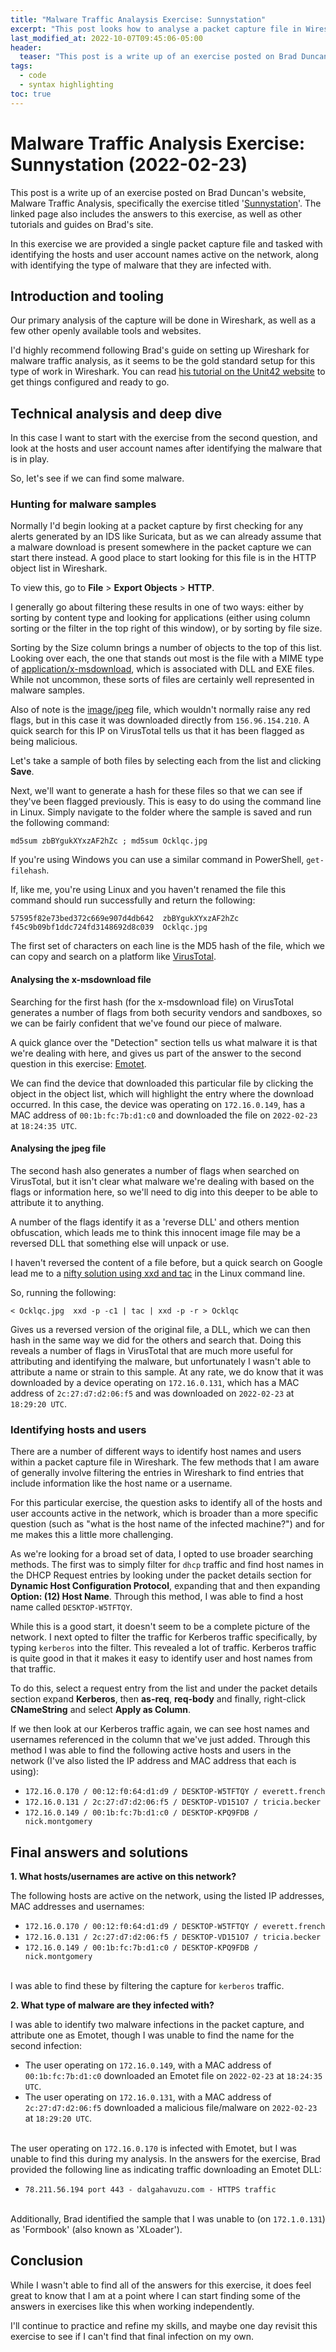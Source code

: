 ```yaml
---
title: "Malware Traffic Analaysis Exercise: Sunnystation"
excerpt: "This post looks how to analyse a packet capture file in Wireshark, identfying relevant pieces of information from the perspective of a blue team or security analyst."
last_modified_at: 2022-10-07T09:45:06-05:00
header:
  teaser: "This post is a write up of an exercise posted on Brad Duncan's website, Malware Traffic Analysis, specifically the exercise titled "Sunnystation".
tags: 
  - code
  - syntax highlighting
toc: true
---
```


# Malware Traffic Analysis Exercise: Sunnystation (2022-02-23)

This post is a write up of an exercise posted on Brad Duncan's website, Malware Traffic Analysis, specifically the exercise titled '[Sunnystation](https://www.malware-traffic-analysis.net/2022/02/23/index.html)'. The linked page also includes the answers to this exercise, as well as other tutorials and guides on Brad's site. 

In this exercise we are provided a single packet capture file and tasked with identifying the hosts and user account names active on the network, along with identifying the type of malware that they are infected with.

## Introduction and tooling

Our primary analysis of the capture will be done in Wireshark, as well as a few other openly available tools and websites.

I'd highly recommend following Brad's guide on setting up Wireshark for malware traffic analysis, as it seems to be the gold standard setup for this type of work in Wireshark. You can read [his tutorial on the Unit42 website](https://unit42.paloaltonetworks.com/unit42-customizing-wireshark-changing-column-display/) to get things configured and ready to go.

## Technical analysis and deep dive

In this case I want to start with the exercise from the second question, and look at the hosts and user account names after identifying the malware that is in play.

So, let's see if we can find some malware.

### Hunting for malware samples

Normally I'd begin looking at a packet capture by first checking for any alerts generated by an IDS like Suricata, but as we can already assume that a malware download is present somewhere in the packet capture we can start there instead. A good place to start looking for this file is in the HTTP object list in Wireshark.

To view this, go to **File** > **Export Objects** > **HTTP**.

I generally go about filtering these results in one of two ways: either by sorting by content type and looking for applications (either using column sorting or the filter in the top right of this window), or by sorting by file size.

Sorting by the Size column brings a number of objects to the top of this list. Looking over each, the one that stands out most is the file with a MIME type of [application/x-msdownload](https://mimetype.io/application/x-msdownload), which is associated with DLL and EXE files. While not uncommon, these sorts of files are certainly well represented in malware samples.

Also of note is the [image/jpeg](https://mimetype.io/image/jpeg) file, which wouldn't normally raise any red flags, but in this case it was downloaded directly from `156.96.154.210`. A quick search for this IP on VirusTotal tells us that it has been flagged as being malicious.

Let's take a sample of both files by selecting each from the list and clicking **Save**.

Next, we'll want to generate a hash for these files so that we can see if they've been flagged previously. This is easy to do using the command line in Linux. Simply navigate to the folder where the sample is saved and run the following command:

`md5sum zbBYgukXYxzAF2hZc ; md5sum Ocklqc.jpg`

If you're using Windows you can use a similar command in PowerShell, `get-filehash`.

If, like me, you're using Linux and you haven't renamed the file this command should run successfully and return the following:

`57595f82e73bed372c669e907d4db642  zbBYgukXYxzAF2hZc`
<br/>`f45c9b09bf1ddc724fd3148692d8c039  Ocklqc.jpg`

The first set of characters on each line is the MD5 hash of the file, which we can copy and search on a platform like [VirusTotal](https://www.virustotal.com/gui/home/search).

#### Analysing the x-msdownload file

Searching for the first hash (for the x-msdownload file) on VirusTotal generates a number of flags from both security vendors and sandboxes, so we can be fairly confident that we've found our piece of malware.

A quick glance over the "Detection" section tells us what malware it is that we're dealing with here, and gives us part of the answer to the second question in this exercise: [Emotet](https://en.wikipedia.org/wiki/Emotet).

We can find the device that downloaded this particular file by clicking the object in the object list, which will highlight the entry where the download occurred. In this case, the device was operating on `172.16.0.149`, has a MAC address of `00:1b:fc:7b:d1:c0` and downloaded the file on `2022-02-23` at `18:24:35 UTC`.

#### Analysing the jpeg file

The second hash also generates a number of flags when searched on VirusTotal, but it isn't clear what malware we're dealing with based on the flags or information here, so we'll need to dig into this deeper to be able to attribute it to anything.

A number of the flags identify it as a 'reverse DLL' and others mention obfuscation, which leads me to think this innocent image file may be a reversed DLL that something else will unpack or use.

I haven't reversed the content of a file before, but a quick search on Google lead me to a [nifty solution using xxd and tac](https://unix.stackexchange.com/questions/416401/how-to-reverse-the-content-of-binary-file) in the Linux command line.

So, running the following:

`< Ocklqc.jpg  xxd -p -c1 | tac | xxd -p -r > Ocklqc`

Gives us a reversed version of the original file, a DLL, which we can then hash in the same way we did for the others and search that. Doing this reveals a number of flags in VirusTotal that are much more useful for attributing and identifying the malware, but unfortunately I wasn't able to attribute a name or strain to this sample. At any rate, we do know that it was downloaded by a device operating on `172.16.0.131`, which has a MAC address of `2c:27:d7:d2:06:f5` and was downloaded on `2022-02-23` at `18:29:20 UTC`.

### Identifying hosts and users

There are a number of different ways to identify host names and users within a packet capture file in Wireshark. The few methods that I am aware of generally involve filtering the entries in Wireshark to find entries that include information like the host name or a username.

For this particular exercise, the question asks to identify all of the hosts and user accounts active in the network, which is broader than a more specific question (such as "what is the host name of the infected machine?") and for me makes this a little more challenging.

As we're looking for a broad set of data, I opted to use broader searching methods. The first was to simply filter for `dhcp` traffic and find host names in the DHCP Request entries by looking under the packet details section for **Dynamic Host Configuration Protocol**, expanding that and then expanding **Option: (12) Host Name**. Through this method, I was able to find a host name called `DESKTOP-W5TFTQY`.

While this is a good start, it doesn't seem to be a complete picture of the network. I next opted to filter the traffic for Kerberos traffic specifically, by typing `kerberos` into the filter. This revealed a lot of traffic. Kerberos traffic is quite good in that it makes it easy to identify user and host names from that traffic.

To do this, select a request entry from the list and under the packet details section expand **Kerberos**, then **as-req**, **req-body** and finally, right-click **CNameString** and select **Apply as Column**.

If we then look at our Kerberos traffic again, we can see host names and usernames referenced in the column that we've just added. Through this method I was able to find the following active hosts and users in the network (I've also listed the IP address and MAC address that each is using):

- `172.16.0.170 / 00:12:f0:64:d1:d9 / DESKTOP-W5TFTQY / everett.french`
- `172.16.0.131 / 2c:27:d7:d2:06:f5 / DESKTOP-VD151O7 / tricia.becker`
- `172.16.0.149 / 00:1b:fc:7b:d1:c0 / DESKTOP-KPQ9FDB / nick.montgomery`

## Final answers and solutions

**1. What hosts/usernames are active on this network?**  
  
The following hosts are active on the network, using the listed IP addresses, MAC addresses and usernames:

- `172.16.0.170 / 00:12:f0:64:d1:d9 / DESKTOP-W5TFTQY / everett.french`
- `172.16.0.131 / 2c:27:d7:d2:06:f5 / DESKTOP-VD151O7 / tricia.becker`
- `172.16.0.149 / 00:1b:fc:7b:d1:c0 / DESKTOP-KPQ9FDB / nick.montgomery`  
  
<br/>I was able to find these by filtering the capture for `kerberos` traffic.

**2. What type of malware are they infected with?**  
  
I was able to identify two malware infections in the packet capture, and attribute one as Emotet, though I was unable to find the name for the second infection:

- The user operating on `172.16.0.149`, with a MAC address of `00:1b:fc:7b:d1:c0` downloaded an Emotet file on `2022-02-23` at `18:24:35 UTC`.
- The user operating on `172.16.0.131`, with a MAC address of `2c:27:d7:d2:06:f5` downloaded a malicious file/malware on `2022-02-23` at `18:29:20 UTC`.

<br/>The user operating on `172.16.0.170` is infected with Emotet, but I was unable to find this during my analysis. In the answers for the exercise, Brad provided the following line as indicating traffic downloading an Emotet DLL:

- `78.211.56.194 port 443 - dalgahavuzu.com - HTTPS traffic`  
  
<br/>Additionally, Brad identified the sample that I was unable to (on `172.1.0.131`) as 'Formbook' (also known as 'XLoader').

## Conclusion

While I wasn't able to find all of the answers for this exercise, it does feel great to know that I am at a point where I can start finding some of the answers in exercises like this when working independently.

I'll continue to practice and refine my skills, and maybe one day revisit this exercise to see if I can't find that final infection on my own.
